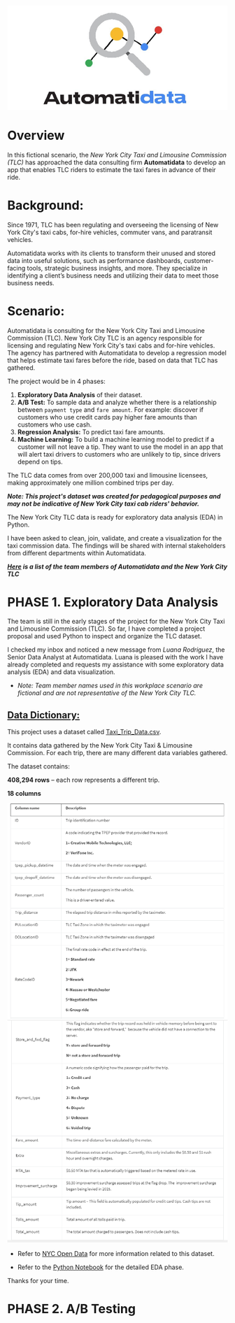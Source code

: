 ![](automatidata_image.jpeg)

# Overview 

In this fictional scenario, the *New York City Taxi and Limousine Commission (TLC)* has approached the data consulting firm **Automatidata** to develop an app that enables TLC riders to estimate the taxi fares in advance of their ride.

# Background:

Since 1971, TLC has been regulating and overseeing the licensing of New York City's taxi cabs, for-hire vehicles, commuter vans, and paratransit vehicles.

Automatidata works with its clients to transform their unused and stored data into useful solutions, such as performance dashboards, customer-facing tools, strategic business insights, and more. They specialize in identifying a client’s business needs and utilizing their data to meet those business needs. 

# Scenario:

Automatidata is consulting for the New York City Taxi and Limousine Commission (TLC). New York City TLC is an agency responsible for licensing and regulating New York City's taxi cabs and for-hire vehicles. The agency has partnered with Automatidata to develop a regression model that helps estimate taxi fares before the ride, based on data that TLC has gathered. 

The project would be in 4 phases:
1. **Exploratory Data Analysis** of their dataset.
2. **A/B Test:** To sample data and analyze whether there is a relationship between `payment type` and `fare amount`. For example: discover if customers who use credit cards pay higher fare amounts than customers who use cash.
3. **Regression Analysis:** To predict taxi fare amounts.
4. **Machine Learning:** To build a machine learning model to predict if a customer will not leave a tip. They want to use the model in an app that will alert taxi drivers to customers who are unlikely to tip, since drivers depend on tips.

The TLC data comes from over 200,000 taxi and limousine licensees, making approximately one million combined trips per day.

**_Note: This project's dataset was created for pedagogical purposes and may not be indicative of New York City taxi cab riders' behavior._**

The New York City TLC data is ready for exploratory data analysis (EDA) in Python. 

I have been asked to clean, join, validate, and create a visualization for the taxi commission data. The findings will be shared with internal stakeholders from different departments within Automatidata.

_**[Here](Members_List.md) is a list of the team members of Automatidata and the New York City TLC**_

# PHASE 1. Exploratory Data Analysis

The team is still in the early stages of the project for the New York City Taxi and Limousine Commission (TLC). So far, I have completed a project proposal and used Python to inspect and organize the TLC dataset.

I checked my inbox and noticed a new message from _Luana Rodriguez_, the Senior Data Analyst at Automatidata. Luana is pleased with the work I have already completed and requests my assistance with some exploratory data analysis (EDA) and data visualization. 

* _Note: Team member names used in this workplace scenario are fictional and are not representative of the New York City TLC._

## <ins>Data Dictionary:
This project uses a dataset called [Taxi_Trip_Data.csv](2017_Yellow_Taxi_Trip_Data.csv).

It contains data gathered by the New York City Taxi & Limousine Commission. For each trip, there are many different data variables gathered. 

The dataset contains:

**408,294 rows** – each row represents a different trip.

**18 columns**

![](dic1.PNG)
![](dic2.PNG)



- Refer to [NYC Open Data](https://data.cityofnewyork.us/Transportation/2017-Yellow-Taxi-Trip-Data/biws-g3hs) for more information related to this dataset.


- Refer to the [Python Notebook](Exploratory_Data_Analysis.ipynb) for the detailed EDA phase. 


Thanks for your time.

# PHASE 2. A/B Testing
